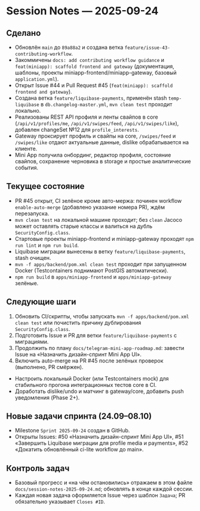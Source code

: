 # Session Notes — 2025-09-24

## Сделано
- Обновлён `main` до `89a88a2` и создана ветка `feature/issue-43-contributing-workflow`.
- Закоммичены `docs: add contributing workflow guidance` и `feat(miniapp): scaffold frontend and gateway` (документация, шаблоны, проекты miniapp-frontend/miniapp-gateway, базовый `application.yml`).
- Открыт Issue #44 и Pull Request #45 (`feat(miniapp): scaffold frontend and gateway`).
- Создана ветка `feature/liquibase-payments`, применён stash `temp-liquibase` в `db.changelog-master.yml`, `mvn clean test` проходит локально.
- Реализованы REST API профиля и ленты свайпов в core (`/api/v1/profiles/me`, `/api/v1/swipes/feed`, `/api/v1/swipes/like`), добавлен changeSet №12 для `profile_interests`.
- Gateway проксирует профиль и свайпы на core, `/swipes/feed` и `/swipes/like` отдают актуальные данные, dislike обрабатывается на клиенте.
- Mini App получила онбординг, редактор профиля, состояние свайпов, сохранение черновика в storage и простые аналитические события.

## Текущее состояние
- PR #45 открыт, CI зелёное кроме авто-мержа: починен workflow `enable-auto-merge` (добавлено указание номера PR), ждём перезапуска.
- `mvn clean test` на локальной машине проходит; без `clean` Jacoco может оставлять старые классы и валиться на дубль `SecurityConfig.class`.
- Стартовые проекты miniapp-frontend и miniapp-gateway проходят `npm run lint` и `npm run build`.
- Liquibase миграции вынесены в ветку `feature/liquibase-payments`, stash очищен.
- `mvn -f apps/backend/pom.xml clean test` проходит при запущенном Docker (Testcontainers поднимают PostGIS автоматически).
- `npm run build` в `apps/miniapp-frontend` и `apps/miniapp-gateway` зелёные.

## Следующие шаги
1. Обновить CI/скрипты, чтобы запускать `mvn -f apps/backend/pom.xml clean test` или почистить причину дублирования `SecurityConfig.class`.
2. Подготовить Issue и PR для ветки `feature/liquibase-payments` с миграциями.
3. Продолжить по плану `docs/telegram-mini-app-roadmap.md`: завести Issue на «Назначить дизайн-спринт Mini App UI».
4. Включить auto-merge на PR #45 после зелёных проверок (выполнено, PR смёржен).
- Настроить локальный Docker (или Testcontainers mock) для стабильного прогона интеграционных тестов core в CI.
- Доработать dislike/undo и матчинг в gateway/core, добавить push уведомления (Phase 2+).

## Новые задачи спринта (24.09–08.10)
- Milestone `Sprint 2025-09-24` создан в GitHub.
- Открыты Issues: #50 «Назначить дизайн-спринт Mini App UI», #51 «Завершить Liquibase миграции для profile media и payments», #52 «Докатить обновлённый ci-lite workflow до main».

## Контроль задач
- Базовый прогресс и «на чём остановились» отражаем в этом файле `docs/session-notes-2025-09-24.md`; обновлять в конце каждой сессии.
- Каждая новая задача оформляется Issue через шаблон `Задача`; PR обязательно указывает `Closes #ID`.
